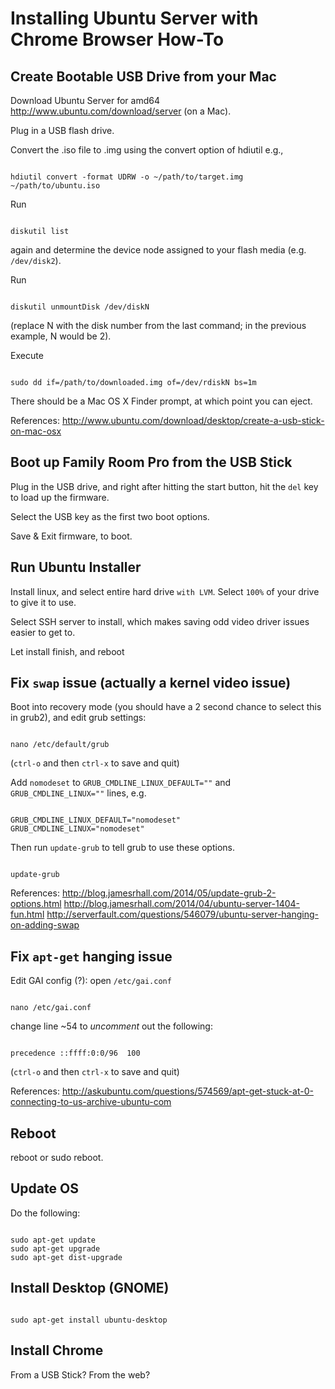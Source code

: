# Installing Ubuntu Server with Chrome Browser How-To

## Create Bootable USB Drive from your Mac

Download Ubuntu Server for amd64 http://www.ubuntu.com/download/server (on a Mac).

Plug in a USB flash drive.

Convert the .iso file to .img using the convert option of hdiutil e.g.,

<code>
hdiutil convert -format UDRW -o ~/path/to/target.img ~/path/to/ubuntu.iso
</code>

Run

<code>
diskutil list
</code>

again and determine the device node assigned to your flash media (e.g. `/dev/disk2`).

Run

<code>
diskutil unmountDisk /dev/diskN
</code>

(replace N with the disk number from the last command; in the previous example, N would be 2).

Execute

<code>
sudo dd if=/path/to/downloaded.img of=/dev/rdiskN bs=1m
</code>

There should be a Mac OS X Finder prompt, at which point you can eject.


References: http://www.ubuntu.com/download/desktop/create-a-usb-stick-on-mac-osx

## Boot up Family Room Pro from the USB Stick

Plug in the USB drive, and right after hitting the start button, hit the `del` key to load up the firmware.

Select the USB key as the first two boot options.

Save & Exit firmware, to boot.

## Run Ubuntu Installer

Install linux, and select entire hard drive `with LVM`.  Select `100%` of your drive to give it to use.  

Select SSH server to install, which makes saving odd video driver issues easier to get to.

Let install finish, and reboot

## Fix `swap` issue (actually a kernel video issue)

Boot into recovery mode (you should have a 2 second chance to select this in grub2), and edit grub settings:

<code>
nano /etc/default/grub
</code>

(`ctrl-o` and then `ctrl-x` to save and quit)

Add `nomodeset` to `GRUB_CMDLINE_LINUX_DEFAULT=""` and `GRUB_CMDLINE_LINUX=""` lines, e.g.

<code>
GRUB_CMDLINE_LINUX_DEFAULT="nomodeset"
GRUB_CMDLINE_LINUX="nomodeset"
</code>

Then run `update-grub` to tell grub to use these options.

<code>
update-grub
</code>

References: 
http://blog.jamesrhall.com/2014/05/update-grub-2-options.html
http://blog.jamesrhall.com/2014/04/ubuntu-server-1404-fun.html
http://serverfault.com/questions/546079/ubuntu-server-hanging-on-adding-swap



## Fix `apt-get` hanging issue

Edit GAI config (?): open `/etc/gai.conf`

<code>
nano /etc/gai.conf
</code>

change line ~54 to *uncomment* out the following:

<code>
precedence ::ffff:0:0/96  100
</code>

(`ctrl-o` and then `ctrl-x` to save and quit)

References: http://askubuntu.com/questions/574569/apt-get-stuck-at-0-connecting-to-us-archive-ubuntu-com

## Reboot

reboot or sudo reboot.

## Update OS

Do the following:

<code>
sudo apt-get update
sudo apt-get upgrade
sudo apt-get dist-upgrade
</code>

## Install Desktop (GNOME)

<code>
sudo apt-get install ubuntu-desktop
</code>


## Install Chrome

From a USB Stick?  From the web?

